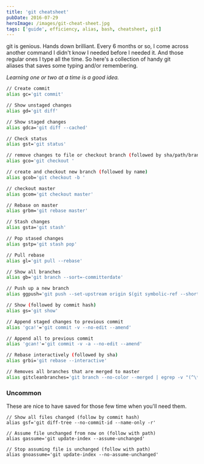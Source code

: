 ```yaml
---
title: 'git cheatsheet'
pubDate: 2016-07-29
heroImage: /images/git-cheat-sheet.jpg
tags: ['guide', efficiency, alias, bash, cheatsheet, git]
---
```


git is genious. Hands down brilliant. Every 6 months or so, I come across another command I didn't know I needed before I needed it. And those regular ones I type all the time. So here's a collection of handy git aliases that saves some typing and/or remembering.

_Learning one or two at a time is a good idea._

```bash
// Create commit
alias gc='git commit'

// Show unstaged changes
alias gd='git diff'

// Show staged changes
alias gdca='git diff --cached'

// Check status
alias gst='git status'

// remove changes to file or checkout branch (followed by sha/path/branchname)
alias gco='git checkout '

// create and checkout new branch (followed by name)
alias gcob='git checkout -b '

// checkout master
alias gcom='git checkout master'

// Rebase on master
alias grbm='git rebase master'

// Stash changes
alias gsta='git stash'

// Pop stased changes
alias gstp='git stash pop'

// Pull rebase
alias gl='git pull --rebase'

// Show all branches
alias gb='git branch --sort=-committerdate'

// Push up a new branch
alias ggpush='git push --set-upstream origin $(git symbolic-ref --short HEAD)'

// Show (followed by commit hash)
alias gs='git show'

// Append staged changes to previous commit
alias 'gca!'='git commit -v --no-edit --amend'

// Append all to previous commit
alias 'gcan!'='git commit -v -a --no-edit --amend'

// Rebase interactively (followed by sha)
alias grbi='git rebase --interactive'

// Removes all branches that are merged to master
alias gitcleanbranches='git branch --no-color --merged | egrep -v "(^\*|master|dev)" | xargs git branch -D'
```

### Uncommon

These are nice to have saved for those few time when you'll need them.

```
// Show all files changed (follow by commit hash)
alias gsf='git diff-tree --no-commit-id --name-only -r'

// Assume file unchanged from now on (follow with path)
alias gassume='git update-index --assume-unchanged'

// Stop assuming file is unchanged (follow with path)
alias gnoassume='git update-index --no-assume-unchanged'
```
